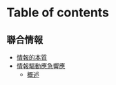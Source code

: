 # Table of contents

## 聯合情報 <a href="#joint-intelligence" id="joint-intelligence"></a>

* [情報的本質](README.md)
* [情報驅動應急響應](joint-intelligence/intelligence-driven-incident-response/README.md)
  * [概述](joint-intelligence/intelligence-driven-incident-response/introduction.md)
